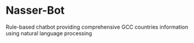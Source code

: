 # Nasser-Bot
Rule-based chatbot providing comprehensive GCC countries information using natural language processing
